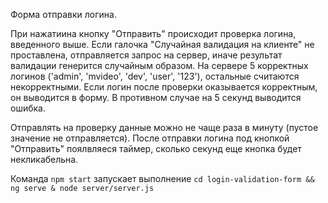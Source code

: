 Форма отправки логина.

При нажатиина кнопку "Отправить" происходит проверка логина, введенного выше. Если галочка "Случайная валидация на клиенте" не проставлена, отправляется запрос на сервер, иначе результат валидации генерится случайным образом.
На сервере 5 корректных логинов ('admin', 'mvideo', 'dev', 'user', '123'), остальные считаются некорректными. 
Если логин после проверки оказывается корректным, он выводится в форму. В противном случае на 5 секунд выводится ошибка.

Отправлять на проверку данные можно не чаще раза в минуту (пустое значение не отправляется).
После отправки логина под кнопкой "Отправить" поялвляеся таймер, сколько секунд еще кнопка будет некликабельна.

Команда `npm start` запускает выполнение `cd login-validation-form && ng serve & node server/server.js`
